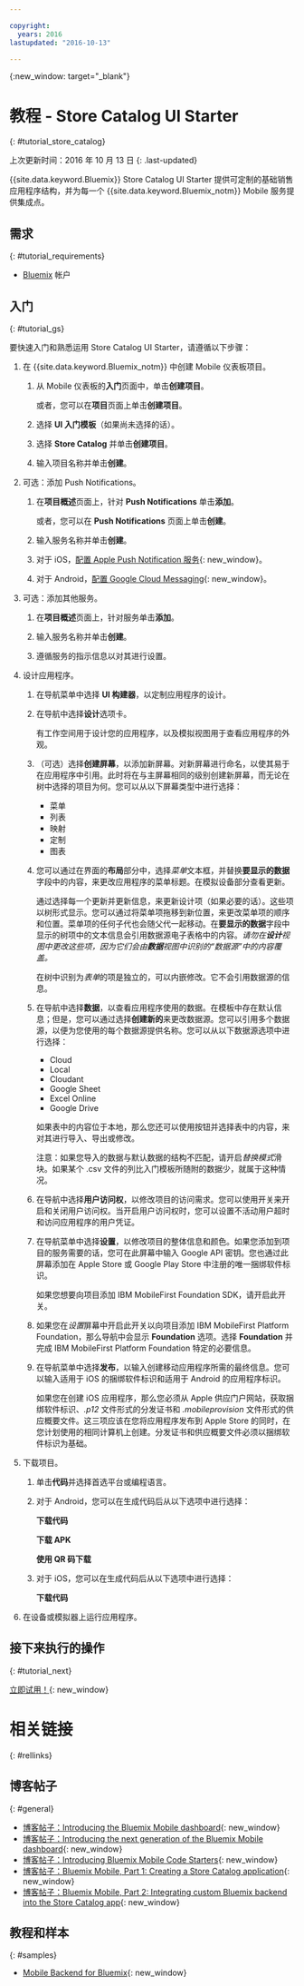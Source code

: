 ```yaml
---

copyright:
  years: 2016
lastupdated: "2016-10-13"

---
```

{:new_window: target="_blank"}

# 教程 - Store Catalog UI Starter
{: #tutorial_store_catalog}

上次更新时间：2016 年 10 月 13 日
{: .last-updated}

{{site.data.keyword.Bluemix}} Store Catalog UI Starter 提供可定制的基础销售应用程序结构，并为每一个 {{site.data.keyword.Bluemix_notm}} Mobile 服务提供集成点。


## 需求
{: #tutorial_requirements}

* [Bluemix](http://bluemix.net) 帐户


## 入门
{: #tutorial_gs}

要快速入门和熟悉运用 Store Catalog UI Starter，请遵循以下步骤：

1. 在 {{site.data.keyword.Bluemix_notm}} 中创建 Mobile 仪表板项目。

   1. 从 Mobile 仪表板的**入门**页面中，单击**创建项目**。

      或者，您可以在**项目**页面上单击**创建项目**。

   2. 选择 **UI 入门模板**（如果尚未选择的话）。

   3. 选择 **Store Catalog** 并单击**创建项目**。

   4. 输入项目名称并单击**创建**。

2. 可选：添加 Push Notifications。

   1. 在**项目概述**页面上，针对 **Push Notifications** 单击**添加**。

      或者，您可以在 **Push Notifications** 页面上单击**创建**。

   2. 输入服务名称并单击**创建**。

   3. 对于 iOS，[配置 Apple Push Notification 服务](../services/mobilepush/t_push_provider_ios.html){: new_window}。

   4. 对于 Android，[配置 Google Cloud Messaging](../services/mobilepush/t_push_provider_android.html){: new_window}。

3. 可选：添加其他服务。

   1. 在**项目概述**页面上，针对服务单击**添加**。

   2. 输入服务名称并单击**创建**。

   3. 遵循服务的指示信息以对其进行设置。

4. 设计应用程序。

   1. 在导航菜单中选择 **UI 构建器**，以定制应用程序的设计。

   2. 在导航中选择**设计**选项卡。

      有工作空间用于设计您的应用程序，以及模拟视图用于查看应用程序的外观。

   3. （可选）选择**创建屏幕**，以添加新屏幕。对新屏幕进行命名，以使其易于在应用程序中引用。此时将在与主屏幕相同的级别创建新屏幕，而无论在树中选择的项目为何。您可以从以下屏幕类型中进行选择：
      * 菜单
      * 列表
      * 映射
      * 定制
      * 图表	   

   4. 您可以通过在界面的**布局**部分中，选择*菜单*文本框，并替换**要显示的数据**字段中的内容，来更改应用程序的菜单标题。在模拟设备部分查看更新。

      通过选择每一个更新并更新信息，来更新设计项（如果必要的话）。这些项以树形式显示。您可以通过将菜单项拖移到新位置，来更改菜单项的顺序和位置。菜单项的任何子代也会随父代一起移动。在**要显示的数据**字段中显示的树项中的文本信息会引用数据源电子表格中的内容。*请勿在**设计**视图中更改这些项，因为它们会由**数据**视图中识别的“数据源”中的内容覆盖。*

		在树中识别为*表单*的项是独立的，可以内嵌修改。它不会引用数据源的信息。

   5. 在导航中选择**数据**，以查看应用程序使用的数据。在模板中存在默认信息；但是，您可以通过选择**创建新的**来更改数据源。您可以引用多个数据源，以便为您使用的每个数据源提供名称。您可以从以下数据源选项中进行选择：
      * Cloud
      * Local
      * Cloudant
      * Google Sheet
      * Excel Online
      * Google Drive

      如果表中的内容位于本地，那么您还可以使用按钮并选择表中的内容，来对其进行导入、导出或修改。

	  注意：如果您导入的数据与默认数据的结构不匹配，请开启*替换模式*滑块。如果某个 .csv 文件的列比入门模板所随附的数据少，就属于这种情况。

   6. 在导航中选择**用户访问权**，以修改项目的访问需求。您可以使用开关来开启和关闭用户访问权。当开启用户访问权时，您可以设置不活动用户超时和访问应用程序的用户凭证。

   7. 在导航菜单中选择**设置**，以修改项目的整体信息和颜色。如果您添加到项目的服务需要的话，您可在此屏幕中输入 Google API 密钥。您也通过此屏幕添加在 Apple Store 或 Google Play Store 中注册的唯一捆绑软件标识。

      如果您想要向项目添加 IBM MobileFirst Foundation SDK，请开启此开关。

   8. 如果您在*设置*屏幕中开启此开关以向项目添加 IBM MobileFirst Platform Foundation，那么导航中会显示 **Foundation** 选项。选择 **Foundation** 并完成 IBM MobileFirst Platform Foundation 特定的必要信息。

   9. 在导航菜单中选择**发布**，以输入创建移动应用程序所需的最终信息。您可以输入适用于 iOS 的捆绑软件标识和适用于 Android 的应用程序标识。

       如果您在创建 iOS 应用程序，那么您必须从 Apple 供应门户网站，获取捆绑软件标识、*.p12* 文件形式的分发证书和 *.mobileprovision* 文件形式的供应概要文件。这三项应该在您将应用程序发布到 Apple Store 的同时，在您计划使用的相同计算机上创建。分发证书和供应概要文件必须以捆绑软件标识为基础。 	

5. 下载项目。

   1. 单击**代码**并选择首选平台或编程语言。

   2. 对于 Android，您可以在生成代码后从以下选项中进行选择：

      **下载代码**

      **下载 APK**

      **使用 QR 码下载**

   3. 对于 iOS，您可以在生成代码后从以下选项中进行选择：

      **下载代码**

6. 在设备或模拟器上运行应用程序。


## 接下来执行的操作
{: #tutorial_next}

[立即试用！](http://new-console.{DomainName}/mobile/create-project?starter=fb5e31a9-1186-4d46-939e-2f620f35b83b){: new_window}


# 相关链接
{: #rellinks}

<!-- links to internal services don't work
## {{site.data.keyword.Bluemix_notm}} Mobile services
{: #general}
* [Mobile Analytics (Beta)](../services/mobileanalytics/index.html){: new_window}
* [Mobile Client Access](../services/mobileaccess/index.html){: new_window}
* [Mobile Foundation](../services/mobilefoundation/index.html){: new_window}
* [Mobile Quality Assurance)](../services/MobileQualityAssurance/index.html){: new_window}
* [Push Notifications](../services/mobilepush/index.html){: new_window}
-->

## 博客帖子
{: #general}
* [博客帖子：Introducing the Bluemix Mobile dashboard](https://developer.ibm.com/bluemix/2016/07/08/new-bluemix-mobile-dashboard/){: new_window}
* [博客帖子：Introducing the next generation of the Bluemix Mobile dashboard](https://ibm.com/blogs/bluemix/2016/10/introducing-the-next-generation-of-the-bluemix-mobile-dashboard/){: new_window}
* [博客帖子：Introducing Bluemix Mobile Code Starters](https://www.ibm.com/blogs/bluemix/2016/10/rapid-dev-with-mobile-code-starters/){: new_window}
* [博客帖子：Bluemix Mobile, Part 1: Creating a Store Catalog application](https://developer.ibm.com/bluemix/2016/07/13/bluemix-mobile-creating-store-catalog-app-part1/){: new_window}
* [博客帖子：Bluemix Mobile, Part 2: Integrating custom Bluemix backend into the Store Catalog app](https://developer.ibm.com/bluemix/2016/07/14/bluemix-mobile-integrating-custom-backend-part2/){: new_window}

## 教程和样本
{: #samples}
* [Mobile Backend for Bluemix](https://github.com/ibm-bluemix-mobile-services/mobiledashboard-storecatalog-backend){: new_window}

